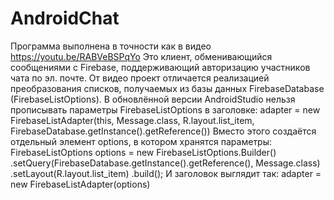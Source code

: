 # AndroidChat
  Программа выполнена в точности как в видео https://youtu.be/RABVeBSPqYo
Это клиент, обменивающийся сообщениями с Firebase, поддерживающий авторизацию участников чата по эл. почте.
От видео проект отличается реализацией преобразования списков, получаемых из базы данных FirebaseDatabase (FirebaseListOptions).
В обновлённой версии AndroidStudio нельзя прописывать параметры FirebaseListOptions в заголовке:
adapter = new FirebaseListAdapter<Message>(this, Message.class, R.layout.list_item, FirebaseDatabase.getInstance().getReference())
Вместо этого создаётся отдельный элемент options, в котором хранятся параметры:
        FirebaseListOptions<Message> options =
                new FirebaseListOptions.Builder<Message>()
                        .setQuery(FirebaseDatabase.getInstance().getReference(), Message.class)
                        .setLayout(R.layout.list_item)
                        .build();
И заголовок выглядит так:
adapter = new FirebaseListAdapter<Message>(options)
